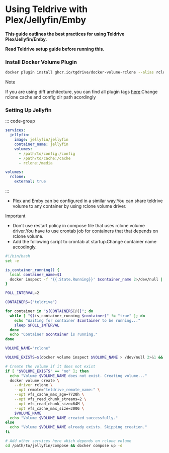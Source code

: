 # Using Teldrive with Plex/Jellyfin/Emby

**This guide outlines the best practices for using Teldrive Plex/Jellyfin/Emby.**

**Read Teldrive setup guide before running this.**

### Install Docker Volume Plugin
```bash
docker plugin install ghcr.io/tgdrive/docker-volume-rclone --alias rclone --grant-all-permissions args="--allow-other" config=/etc/rclone cache=/var/cache
```
> [!NOTE] 
If you are using diff architecture, you can find all plugin tags [here](https://github.com/tgdrive/rclone/pkgs/container/docker-volume-rclone).Change rclone cache and config dir path acordingly

### Setting Up Jellyfin

::: code-group

```yml [docker-compose.yml]
services:
  jellyfin:
    image: jellyfin/jellyfin
    container_name: jellyfin
    volumes:
      - /path/to/config:/config
      - /path/to/cache:/cache
      - rclone:/media

volumes:
  rclone:
    external: true
```
:::

- Plex and Emby can be configured in a similar way.You can share teldrive volume to any container by using rclone volume driver.

> [!IMPORTANT]
>- Don't use restart policy in compose file that uses rclone volume driver.You have to use crontab job for containers that that depends on rclone volume.
>- Add the following script to crontab at startup.Change container name accodingly.

```bash
#!/bin/bash
set -e

is_container_running() {
  local container_name=$1
  docker inspect -f '{{.State.Running}}' $container_name 2>/dev/null || echo "false"
}

POLL_INTERVAL=2

CONTAINERS=("teldrive")

for container in "${CONTAINERS[@]}"; do
  while [ "$(is_container_running $container)" != "true" ]; do
    echo "Waiting for container $container to be running..."
    sleep $POLL_INTERVAL
  done
  echo "Container $container is running."
done

VOLUME_NAME="rclone"

VOLUME_EXISTS=$(docker volume inspect $VOLUME_NAME > /dev/null 2>&1 && echo "yes" || echo "no")

# Create the volume if it does not exist
if [ "$VOLUME_EXISTS" == "no" ]; then
  echo "Volume $VOLUME_NAME does not exist. Creating volume..."
  docker volume create \
    --driver rclone \
    --opt remote="teldrive_remote_name:" \
    --opt vfs_cache_max_age=7720h \
    --opt vfs_read_chunk_streams=2 \
    --opt vfs_read_chunk_size=64M \
    --opt vfs_cache_max_size=300G \
    $VOLUME_NAME
  echo "Volume $VOLUME_NAME created successfully."
else
  echo "Volume $VOLUME_NAME already exists. Skipping creation."
fi

# Add other services here which depends on rclone volume
cd /path/to/jellyfin/compose && docker compose up -d
```
